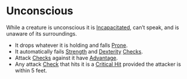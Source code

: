 # Unconscious
 While a creature is unconscious it is [Incapacitated](Incapacitated.md), can’t speak, and is unaware of its surroundings.
 
- It drops whatever it is holding and falls [Prone](Prone.md).
- It automatically fails [Strength](../Player%20Characters/Chosen%20Statistics/Strength.md) and [Dexterity](../Player%20Characters/Chosen%20Statistics/Dexterity.md) [Checks](../Game%20Procedures/Check.md).
- Attack [Checks](../Game%20Procedures/Check.md) against it have [Advantage](../Game%20Procedures/Dice%20Rolls/Advantage.md).
- Any attack [Check](../Game%20Procedures/Check.md) that hits it is a [Critical Hit](../Game%20Procedures/Dice%20Rolls/Critical%20Hit.md) provided the attacker is within 5 feet.
